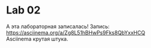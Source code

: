 # Lab 02

А эта лабораторная записалась! Запись: https://asciinema.org/a/Zg8L51hBHwPs9Fks8QbYxxHCQ  
Asciinema крутая штука.
